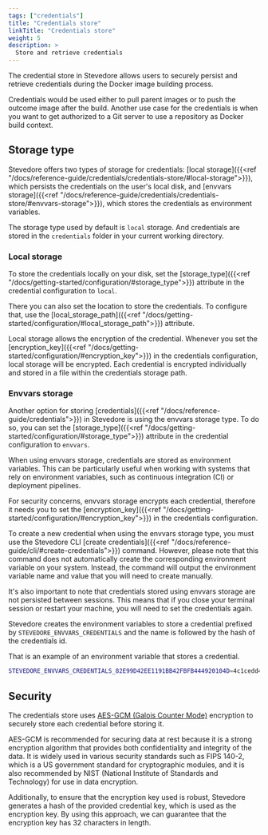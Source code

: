 ```yaml
---
tags: ["credentials"]
title: "Credentials store"
linkTitle: "Credentials store"
weight: 5
description: >
  Store and retrieve credentials
---
```


The credential store in Stevedore allows users to securely persist and retrieve credentials during the Docker image building process.

Credentials would be used either to pull parent images or to push the outcome image after the build. Another use case for the credentials is when you want to get authorized to a Git server to use a repository as Docker build context.

## Storage type
Stevedore offers two types of storage for credentials: [local storage]({{<ref "/docs/reference-guide/credentials/credentials-store/#local-storage">}}), which persists the credentials on the user's local disk, and [envvars storage]({{<ref "/docs/reference-guide/credentials/credentials-store/#envvars-storage">}}), which stores the credentials as environment variables.

The storage type used by default is `local` storage. And credentials are stored in the `credentials` folder in your current working directory.

### Local storage
To store the credentials locally on your disk, set the [storage_type]({{<ref "/docs/getting-started/configuration/#storage_type">}}) attribute in the credential configuration to `local`.

There you can also set the location to store the credentials. To configure that, use the [local_storage_path]({{<ref "/docs/getting-started/configuration/#local_storage_path">}}) attribute.

Local storage allows the encryption of the credential. Whenever you set the [encryption_key]({{<ref "/docs/getting-started/configuration/#encryption_key">}}) in the credentials configuration, local storage will be encrypted. Each credential is encrypted individually and stored in a file within the credentials storage path.

### Envvars storage
Another option for storing [credentials]({{<ref "/docs/reference-guide/credentials">}}) in Stevedore is using the envvars storage type. To do so, you can set the [storage_type]({{<ref "/docs/getting-started/configuration/#storage_type">}}) attribute in the credential configuration to `envvars`.

When using envvars storage, credentials are stored as environment variables. This can be particularly useful when working with systems that rely on environment variables, such as continuous integration (CI) or deployment pipelines.

For security concerns, envvars storage encrypts each credential, therefore it needs you to set the [encryption_key]({{<ref "/docs/getting-started/configuration/#encryption_key">}}) in the credentials configuration.

To create a new credential when using the envvars storage type, you must use the Stevedore CLI [create credentials]({{<ref "/docs/reference-guide/cli/#create-credentials">}}) command. However, please note that this command does not automatically create the corresponding environment variable on your system. Instead, the command will output the environment variable name and value that you will need to create manually.

It's also important to note that credentials stored using envvars storage are not persisted between sessions. This means that if you close your terminal session or restart your machine, you will need to set the credentials again.

Stevedore creates the environment variables to store a credential prefixed by  `STEVEDORE_ENVVARS_CREDENTIALS` and the name is followed by the hash of the credentials id.

That is an example of an environment variable that stores a credential.
```sh
STEVEDORE_ENVVARS_CREDENTIALS_82E99D42EE1191BB42FBFB444920104D=4c1cedd441cd45f8aca66d6e9bfc81...
```

## Security
The credentials store uses [AES-GCM (Galois Counter Mode)](https://en.wikipedia.org/wiki/Galois/Counter_Mode) encryption to securely store each credential before storing it. 

AES-GCM is recommended for securing data at rest because it is a strong encryption algorithm that provides both confidentiality and integrity of the data. It is widely used in various security standards such as FIPS 140-2, which is a US government standard for cryptographic modules, and it is also recommended by NIST (National Institute of Standards and Technology) for use in data encryption.

Additionally, to ensure that the encryption key used is robust, Stevedore generates a hash of the provided credential key, which is used as the encryption key. By using this approach, we can guarantee that the encryption key has 32 characters in length.